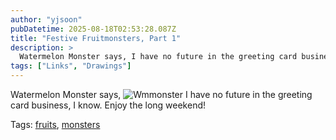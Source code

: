 ```yaml
---
author: "yjsoon"
pubDatetime: 2025-08-18T02:53:28.087Z
title: "Festive Fruitmonsters, Part 1"
description: >
  Watermelon Monster says, I have no future in the greeting card business, I know. Enjoy the long weekend! Tags: fruits, monsters
tags: ["Links", "Drawings"]
---
```






Watermelon Monster says, ![Wmmonster](http://yjblog.stupidchicken.com/images/wmmonster.png) I have no future in the greeting card business, I know. Enjoy the long weekend!

Tags: [fruits](http://www.technorati.com/tag/fruits), [monsters](http://www.technorati.com/tag/monsters)